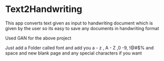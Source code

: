 # Text2Handwriting
This app converts text given as input to handwriting document which is given by the user so its easy to save any documents in handwriting format

Used GAN for the above project 

Just add a Folder called font and add you a - z , A - Z ,0 -9, !@#$% and space and new blank page and any special characters if you want
